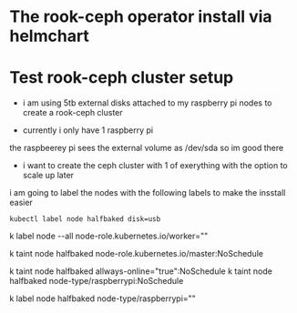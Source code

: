 # The rook-ceph operator install via helmchart 


# Test rook-ceph cluster setup

- i am using 5tb external disks attached to my raspberry pi nodes to create a rook-ceph cluster

- currently i only have 1 raspberry pi

the raspbeerey pi sees the external volume as /dev/sda so im good there 
- i want to create the ceph cluster with 1 of exerything with the option to scale up later

i am going to label the nodes with the following labels to make the insstall easier
```
kubectl label node halfbaked disk=usb
```
k label node --all node-role.kubernetes.io/worker=""

k taint node halfbaked  node-role.kubernetes.io/master:NoSchedule

k taint node halfbaked allways-online="true":NoSchedule
k taint node halfbaked node-type/raspberrypi:NoSchedule

k label node halfbaked node-type/raspberrypi=""